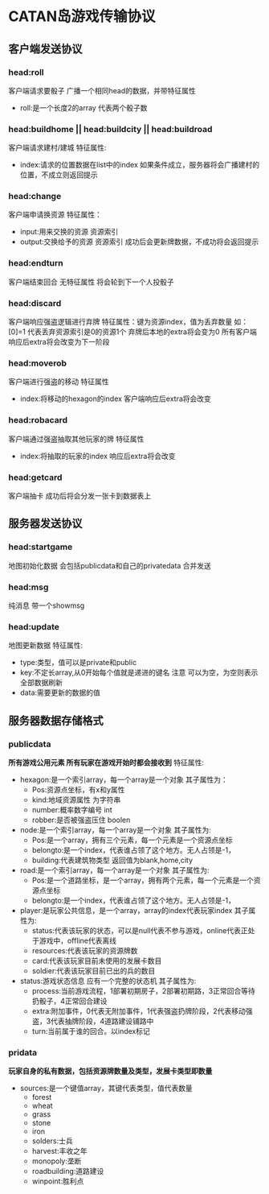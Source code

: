 # CATAN岛游戏传输协议
## 客户端发送协议
### head:roll
客户端请求要骰子
广播一个相同head的数据，并带特征属性
- roll:是一个长度2的array 代表两个骰子数

### head:buildhome || head:buildcity || head:buildroad
客户端请求建村/建城
特征属性:
- index:请求的位置数据在list中的index
如果条件成立，服务器将会广播建村的位置，不成立则返回提示

### head:change
客户端申请换资源
特征属性：
- input:用来交换的资源 资源索引
- output:交换给予的资源 资源索引
成功后会更新牌数据，不成功将会返回提示

### head:endturn
客户端结束回合
无特征属性
将会轮到下一个人投骰子

### head:discard
客户端响应强盗逻辑进行弃牌
特征属性：键为资源index，值为丢弃数量
如：[0]=1 代表丢弃资源索引是0的资源1个
弃牌后本地的extra将会变为0
所有客户端响应后extra将会改变为下一阶段

### head:moverob
客户端进行强盗的移动
特征属性
- index:将移动的hexagon的index
客户端响应后extra将会改变

### head:robacard
客户端通过强盗抽取其他玩家的牌
特征属性
- index:将抽取的玩家的index
响应后extra将会改变

### head:getcard
客户端抽卡
成功后将会分发一张卡到数据表上


## 服务器发送协议
### head:startgame
地图初始化数据
会包括publicdata和自己的privatedata 合并发送
### head:msg
纯消息
带一个showmsg

### head:update
地图更新数据
特征属性:
- type:类型，值可以是private和public
- key:不定长array,从0开始每个值就是递进的键名 注意 可以为空，为空则表示全部数据刷新
- data:需要更新的数据的值

## 服务器数据存储格式
### publicdata
**所有游戏公用元素 所有玩家在游戏开始时都会接收到**
特征属性:
- hexagon:是一个索引array，每一个array是一个对象
    其子属性为：
    - Pos:资源点坐标，有x和y属性
    - kind:地域资源属性 为字符串
    - number:概率数字编号   int
    - robber:是否被强盗压住 boolen
- node:是一个索引array，每一个array是一个对象
    其子属性为:
    - Pos:是一个array，拥有三个元素，每一个元素是一个资源点坐标
    - belongto:是一个index，代表谁占领了这个地方。无人占领是-1，
    - building:代表建筑物类型 返回值为blank,home,city
- road:是一个索引array，每一个array是一个对象
    其子属性为:
    - Pos:是一个道路坐标，是一个array，拥有两个元素，每一个元素是一个资源点坐标
    - belongto:是一个index，代表谁占领了这个地方。无人占领是-1，
- player:是玩家公共信息，是一个array，array的index代表玩家index
    其子属性为:
    - status:代表该玩家的状态，可以是null代表不参与游戏，online代表正处于游戏中，offline代表离线
    - resources:代表该玩家的资源牌数
    - card:代表该玩家目前未使用的发展卡数目
    - soldier:代表该玩家目前已出的兵的数目
- status:游戏状态信息 应有一个完整的状态机
    其子属性为:
    - process:当前游戏流程，1部署初期房子，2部署初期路，3正常回合等待扔骰子，4正常回合建设
    - extra:附加事件，0代表无附加事件，1代表强盗扔牌阶段，2代表移动强盗，3代表抽牌阶段，4道路建设铺路中
    - turn:当前属于谁的回合。以index标记

### pridata
**玩家自身的私有数据，包括资源牌数量及类型，发展卡类型即数量**
- sources:是一个键值array，其键代表类型，值代表数量
    - forest
    - wheat
    - grass
    - stone
    - iron
    - solders:士兵
    - harvest:丰收之年
    - monopoly:垄断
    - roadbuilding:道路建设
    - winpoint:胜利点

